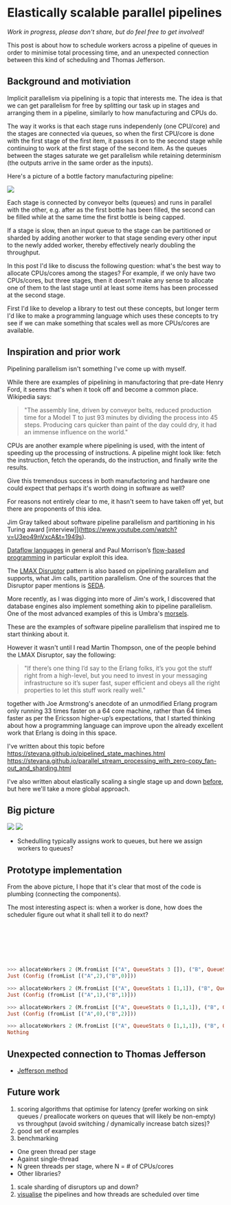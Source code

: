 # Elastically scalable parallel pipelines

*Work in progress, please don't share, but do feel free to get involved!*

This post is about how to schedule workers across a pipeline of queues in order
to minimise total processing time, and an unexpected connection between this
kind of scheduling and Thomas Jefferson.

## Background and motiviation

Implicit parallelism via pipelining is a topic that interests me. The idea is
that we can get parallelism for free by splitting our task up in stages and
arranging them in a pipeline, similarly to how manufacturing and CPUs do.

The way it works is that each stage runs independenly (one CPU/core) and the
stages are connected via queues, so when the first CPU/core is done with
the first stage of the first item, it passes it on to the second stage while
continuing to work at the first stage of the second item. As the queues between
the stages saturate we get parallelism while retaining determinism (the outputs
arrive in the same order as the inputs).

Here's a picture of a bottle factory manufacturing pipeline:

<img src="https://raw.githubusercontent.com/stevana/scheduled-pipelines/main/images/bottling-factory.png">

Each stage is connected by conveyor belts (queues) and runs in parallel with
the other, e.g. after as the first bottle has been filled, the second can be
filled while at the same time the first bottle is being capped.

If a stage is slow, then an input queue to the stage can be partitioned or
sharded by adding another worker to that stage sending every other input to the
newly added worker, thereby effectively nearly doubling the throughput.

In this post I'd like to discuss the following question: what's the best way to
allocate CPUs/cores among the stages? For example, if we only have two
CPUs/cores, but three stages, then it doesn't make any sense to allocate one of
them to the last stage until at least some items has been processed at the
second stage.

First I'd like to develop a library to test out these concepts, but longer term
I'd like to make a programming language which uses these concepts to try see if
we can make something that scales well as more CPUs/cores are available.

## Inspiration and prior work

Pipelining parallelism isn't something I've come up with myself. 

While there are examples of pipelining in manufactoring that pre-date Henry
Ford, it seems that's when it took off and become a common place. Wikipedia
says:

> "The assembly line, driven by conveyor belts, reduced production time for a
> Model T to just 93 minutes by dividing the process into 45 steps. Producing
> cars quicker than paint of the day could dry, it had an immense influence on
> the world."

CPUs are another example where pipelining is used, with the intent of speeding
up the processing of instructions. A pipeline might look like: fetch the
instruction, fetch the operands, do the instruction, and finally write the
results.

Give this tremendous success in both manufactoring and hardware one could
expect that perhaps it's worth doing in software as well?

For reasons not entirely clear to me, it hasn't seem to have taken off yet, but
there are proponents of this idea.

Jim Gray talked about software pipeline parallelism and partitioning in his
Turing award [interview]](https://www.youtube.com/watch?v=U3eo49nVxcA&t=1949s).

[Dataflow languages](https://en.wikipedia.org/wiki/Dataflow_programming) in
general and Paul Morrison’s [flow-based
programming](https://jpaulm.github.io/fbp/index.html) in particular exploit
this idea.

The [LMAX Disruptor](https://lmax-exchange.github.io/disruptor/disruptor.html)
pattern is also based on pipelining parallelism and supports, what Jim calls,
partition parallelism. One of the sources that the Disruptor paper mentions is
[SEDA](https://people.eecs.berkeley.edu/~brewer/papers/SEDA-sosp.pdf).

More recently, as I was digging into more of Jim's work, I discovered that
database engines also implement something akin to pipeline parallelism. One of
the most advanced examples of this is Umbra's
[morsels](https://db.in.tum.de/~leis/papers/morsels.pdf).

These are the examples of software pipeline parallelism that inspired me to
start thinking about it.

However it wasn't until I read Martin Thompson, one of the people behind the LMAX
Disruptor, say the following:

> "If there’s one thing I’d say to the Erlang folks, it’s you got the stuff
> right from a high-level, but you need to invest in your messaging
> infrastructure so it’s super fast, super efficient and obeys all the right
> properties to let this stuff work really well."

together with Joe Armstrong's anecdote of an unmodified Erlang program only
running 33 times faster on a 64 core machine, rather than 64 times faster as
per the Ericsson higher-up’s expectations, that I started thinking about how a
programming language can improve upon the already excellent work that Erlang is
doing in this space.

I've written about this topic before https://stevana.github.io/pipelined_state_machines.html 
https://stevana.github.io/parallel_stream_processing_with_zero-copy_fan-out_and_sharding.html

I've also written about elastically scaling a single stage up and down
[before](https://stevana.github.io/elastically_scalable_thread_pools.html), but
here we'll take a more global approach.

## Big picture

<img src="https://raw.githubusercontent.com/stevana/scheduled-pipelines/main/images/system-context.png">

<img src="https://raw.githubusercontent.com/stevana/scheduled-pipelines/main/images/container-pipeline.png">

* Schedulling typically assigns work to queues, but here we assign workers to queues?

## Prototype implementation

From the above picture, I hope that it's clear that most of the code is
plumbing (connecting the components). 

The most interesting aspect is: when a worker is done, how does the scheduler
figure out what it shall tell it to do next?

``` {.haskell include=src/Config.hs snippet=Config .numberLines}
```

``` {.haskell include=src/Config.hs snippet=initConfig .numberLines}
```

``` {.haskell include=src/Config.hs snippet=allocateWorkers .numberLines}
```

``` {.haskell include=src/Config.hs snippet=possibleConfigs .numberLines}
```

``` {.haskell include=src/Config.hs snippet=scores .numberLines}
```

``` {.haskell include=src/Config.hs snippet=joinMapsWith .numberLines}
```

``` {.haskell include=src/Config.hs snippet=allocatesDoneStages .numberLines}
```

```haskell
>>> allocateWorkers 2 (M.fromList [("A", QueueStats 3 []), ("B", QueueStats 0 [])]) S.empty
Just (Config (fromList [("A",2),("B",0)]))
```

```haskell
>>> allocateWorkers 2 (M.fromList [("A", QueueStats 1 [1,1]), ("B", QueueStats 2 [])]) S.empty
Just (Config (fromList [("A",1),("B",1)]))
```

```haskell
>>> allocateWorkers 2 (M.fromList [("A", QueueStats 0 [1,1,1]), ("B", QueueStats 2 [1])]) (S.fromList ["A"])
Just (Config (fromList [("A",0),("B",2)]))
```

```haskell
>>> allocateWorkers 2 (M.fromList [("A", QueueStats 0 [1,1,1]), ("B", QueueStats 0 [1,1,1])]) (S.fromList ["A", "B"])
Nothing
```

## Unexpected connection to Thomas Jefferson

* [Jefferson method](https://en.wikipedia.org/wiki/D%27Hondt_method)

## Future work

1. scoring algorithms that optimise for latency (prefer working on sink queues
   / preallocate workers on queues that will likely be non-empty) vs throughput
   (avoid switching / dynamically increase batch sizes)?
1. good set of examples
1. benchmarking
  * One green thread per stage
  * Against single-thread
  * N green threads per stage, where N = # of CPUs/cores
  * Other libraries?
1. scale sharding of disruptors up and down?
1. [visualise](https://stevana.github.io/visualising_datastructures_over_time_using_svg.html)
  the pipelines and how threads are scheduled over time
